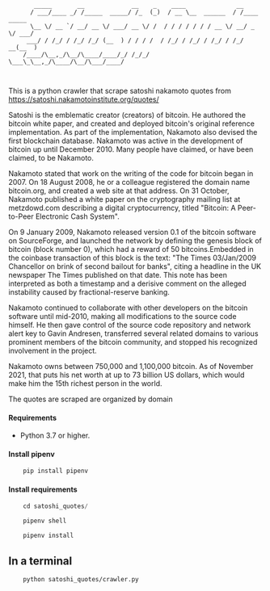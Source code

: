 ```
       _____       __             __    _    ____              __               
      / ___/____ _/ /_____  _____/ /_  (_)  / __ \__  ______  / /____  _____    
      \__ \/ __ `/ __/ __ \/ ___/ __ \/ /  / / / / / / / __ \/ __/ _ \/ ___/    
     ___/ / /_/ / /_/ /_/ (__  ) / / / /  / /_/ / /_/ / /_/ / /_/  __(__  )     
    /____/\__,_/\__/\____/____/_/ /_/_/   \___\_\__,_/\____/\__/\___/____/      
                                                                                
                                                                                 
```


This is a python crawler that scrape satoshi nakamoto quotes from https://satoshi.nakamotoinstitute.org/quotes/   
    
Satoshi is the emblematic creator (creators) of bitcoin. He authored the bitcoin white paper, and created and deployed bitcoin's original reference implementation. As part of the implementation, Nakamoto also devised the first blockchain database. Nakamoto was active in the development of bitcoin up until December 2010. Many people have claimed, or have been claimed, to be Nakamoto.

Nakamoto stated that work on the writing of the code for bitcoin began in 2007. On 18 August 2008, he or a colleague registered the domain name bitcoin.org, and created a web site at that address. On 31 October, Nakamoto published a white paper on the cryptography mailing list at metzdowd.com describing a digital cryptocurrency, titled "Bitcoin: A Peer-to-Peer Electronic Cash System".

On 9 January 2009, Nakamoto released version 0.1 of the bitcoin software on SourceForge, and launched the network by defining the genesis block of bitcoin (block number 0), which had a reward of 50 bitcoins.Embedded in the coinbase transaction of this block is the text: "The Times 03/Jan/2009 Chancellor on brink of second bailout for banks", citing a headline in the UK newspaper The Times published on that date. This note has been interpreted as both a timestamp and a derisive comment on the alleged instability caused by fractional-reserve banking. 

Nakamoto continued to collaborate with other developers on the bitcoin software until mid-2010, making all modifications to the source code himself. He then gave control of the source code repository and network alert key to Gavin Andresen, transferred several related domains to various prominent members of the bitcoin community, and stopped his recognized involvement in the project.

Nakamoto owns between 750,000 and 1,100,000 bitcoin. As of November 2021, that puts his net worth at up to 73 billion US dollars, which would make him the 15th richest person in the world.
    
The quotes are scraped are organized by domain
    

#### Requirements
- Python 3.7 or higher.

#### Install pipenv

```Python
    pip install pipenv
```

#### Install requirements
```Python
    cd satoshi_quotes/
```
```Python
    pipenv shell
```
```Python
    pipenv install
```
## In a terminal
```shell
    python satoshi_quotes/crawler.py
```
